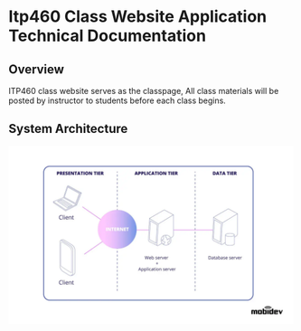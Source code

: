 # Itp460 Class Website Application Technical Documentation

## Overview
ITP460 class website serves as the classpage, All class materials will be posted by instructor to students before each class begins.

## System Architecture
![System Architect Pic](3-tier-web-architecture.jpg)
